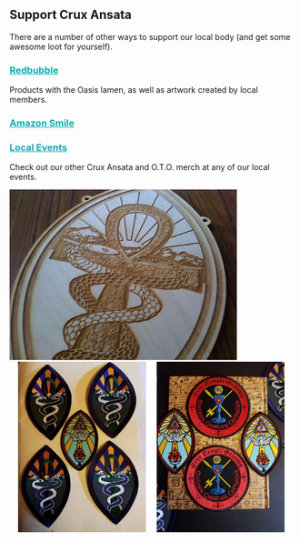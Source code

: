 <h2>Support Crux Ansata</h2>
<p>There are a number of other ways to support our local body (and get some awesome loot for yourself).</p>
<h3><a href="https://www.redbubble.com/people/cruxansata/shop" target="_blank" style="color: #11ABB0;">Redbubble</a></h3>
<p>Products with the Oasis lamen, as well as artwork created by local members.</p>
<h3><a href="" target="_blank" style="color: #11ABB0;">Amazon Smile</a></h3>
<p></p>
<h3><a href="http://www.cruxansata-oto.org/events" target="_blank" style="color: #11ABB0;">Local Events</a></h3>
<p>Check out our other Crux Ansata and O.T.O. merch at any of our local events.</p>
<img src="/images/20158052_1310057349107017_2437949903195347531_o.jpg" style="display: inline; height: 300px; width: auto;">
<img src="/images/22219702_1380726742040077_4251466961628477320_o.jpg" style="display: inline; height: 300px; width: auto; margin: 0 15px;">
<img src="/images/23213235_1409093429203408_7440025879914242993_o.jpg" style="display: inline; height: 300px; width: auto;">
